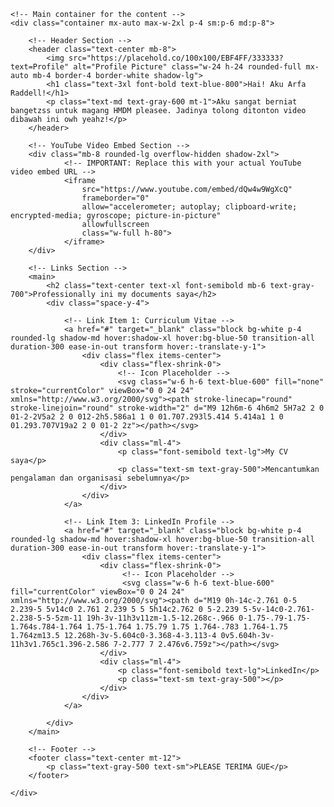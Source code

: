 <!DOCTYPE html>
<html lang="en">
<head>
    <meta charset="UTF-8">
    <meta name="viewport" content="width=device-width, initial-scale=1.0">
    <title>PLEASEE TERIMA GUE</title>
    <!-- Tailwind CSS for styling -->
    <script src="https://cdn.tailwindcss.com"></script>
    <!-- Google Fonts: Inter -->
    <link rel="preconnect" href="https://fonts.googleapis.com">
    <link rel="preconnect" href="https://fonts.gstatic.com" crossorigin>
    <link href="https://fonts.googleapis.com/css2?family=Inter:wght@400;500;600;700&display=swap" rel="stylesheet">
    <style>
        /* Custom styles to apply the Inter font */
        body {
            font-family: 'Inter', sans-serif;
        }
    </style>
</head>
<body class="bg-gray-100 text-gray-800">

    <!-- Main container for the content -->
    <div class="container mx-auto max-w-2xl p-4 sm:p-6 md:p-8">
        
        <!-- Header Section -->
        <header class="text-center mb-8">
            <img src="https://placehold.co/100x100/EBF4FF/333333?text=Profile" alt="Profile Picture" class="w-24 h-24 rounded-full mx-auto mb-4 border-4 border-white shadow-lg">
            <h1 class="text-3xl font-bold text-blue-800">Hai! Aku Arfa Raddell!</h1>
            <p class="text-md text-gray-600 mt-1">Aku sangat berniat bangetzss untuk magang HMDM pleasee. Jadinya tolong ditonton video dibawah ini owh yeahz!</p>
        </header>

        <!-- YouTube Video Embed Section -->
        <div class="mb-8 rounded-lg overflow-hidden shadow-2xl">
                <!-- IMPORTANT: Replace this with your actual YouTube video embed URL -->
                <iframe 
                    src="https://www.youtube.com/embed/dQw4w9WgXcQ" 
                    frameborder="0" 
                    allow="accelerometer; autoplay; clipboard-write; encrypted-media; gyroscope; picture-in-picture" 
                    allowfullscreen
                    class="w-full h-80">
                </iframe>
        </div>

        <!-- Links Section -->
        <main>
            <h2 class="text-center text-xl font-semibold mb-6 text-gray-700">Professionally ini my documents saya</h2>
            <div class="space-y-4">
                
                <!-- Link Item 1: Curriculum Vitae -->
                <a href="#" target="_blank" class="block bg-white p-4 rounded-lg shadow-md hover:shadow-xl hover:bg-blue-50 transition-all duration-300 ease-in-out transform hover:-translate-y-1">
                    <div class="flex items-center">
                        <div class="flex-shrink-0">
                            <!-- Icon Placeholder -->
                            <svg class="w-6 h-6 text-blue-600" fill="none" stroke="currentColor" viewBox="0 0 24 24" xmlns="http://www.w3.org/2000/svg"><path stroke-linecap="round" stroke-linejoin="round" stroke-width="2" d="M9 12h6m-6 4h6m2 5H7a2 2 0 01-2-2V5a2 2 0 012-2h5.586a1 1 0 01.707.293l5.414 5.414a1 1 0 01.293.707V19a2 2 0 01-2 2z"></path></svg>
                        </div>
                        <div class="ml-4">
                            <p class="font-semibold text-lg">My CV saya</p>
                            <p class="text-sm text-gray-500">Mencantumkan pengalaman dan organisasi sebelumnya</p>
                        </div>
                    </div>
                </a>

                <!-- Link Item 3: LinkedIn Profile -->
                <a href="#" target="_blank" class="block bg-white p-4 rounded-lg shadow-md hover:shadow-xl hover:bg-blue-50 transition-all duration-300 ease-in-out transform hover:-translate-y-1">
                    <div class="flex items-center">
                        <div class="flex-shrink-0">
                             <!-- Icon Placeholder -->
                             <svg class="w-6 h-6 text-blue-600" fill="currentColor" viewBox="0 0 24 24" xmlns="http://www.w3.org/2000/svg"><path d="M19 0h-14c-2.761 0-5 2.239-5 5v14c0 2.761 2.239 5 5 5h14c2.762 0 5-2.239 5-5v-14c0-2.761-2.238-5-5-5zm-11 19h-3v-11h3v11zm-1.5-12.268c-.966 0-1.75-.79-1.75-1.764s.784-1.764 1.75-1.764 1.75.79 1.75 1.764-.783 1.764-1.75 1.764zm13.5 12.268h-3v-5.604c0-3.368-4-3.113-4 0v5.604h-3v-11h3v1.765c1.396-2.586 7-2.777 7 2.476v6.759z"></path></svg>
                        </div>
                        <div class="ml-4">
                            <p class="font-semibold text-lg">LinkedIn</p>
                            <p class="text-sm text-gray-500"></p>
                        </div>
                    </div>
                </a>

            </div>
        </main>

        <!-- Footer -->
        <footer class="text-center mt-12">
            <p class="text-gray-500 text-sm">PLEASE TERIMA GUE</p>
        </footer>

    </div>

</body>
</html>



